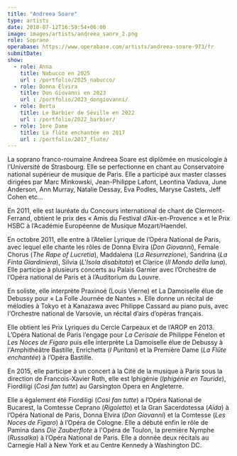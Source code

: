 ```yaml
---
title: "Andreea Soare"
type: artists
date: 2018-07-12T16:59:54+06:00
image: images/artists/andreea_saore_2.png
role: Soprano
operabase: https://www.operabase.com/artists/andreea-soare-973/fr
submitDate: 
show:
  - role: Anna
    title: Nabucco en 2025
    url : /portfolio/2025_nabucco/
  - role: Donna Elvira
    title: Don Giovanni en 2023
    url : /portfolio/2023_dongiovanni/
  - role: Berta
    title: Le Barbier de Séville en 2022
    url : /portfolio/2022_barbier/
  - role: 1ère Dame
    title: La flûte enchantée en 2017
    url : /portfolio/2017_flute/
---
```



La soprano franco-roumaine Andreea Soare est diplômée en musicologie à l’Université de Strasbourg. Elle se perfectionne en chant au Conservatoire national supérieur de musique de Paris. Elle a participé aux master classes dirigées par Marc Minkowski, Jean-Philippe Lafont, Leontina Vaduva, June Anderson, Ann Murray, Natalie Dessay, Eva Podles, Maryse Castets, Jeff Cohen etc…

En 2011, elle est lauréate du Concours international de chant de Clermont-Ferrand, obtient le prix des « Amis du Festival d’Aix-en-Provence » et le Prix HSBC à l’Académie Européenne de Musique Mozart/Haendel.

En octobre 2011, elle entre à l’Atelier Lyrique de l’Opéra National de Paris, avec lequel elle chante les rôles de Donna Elvira (*Don Giovanni*), Female Chorus (*The Rape of Lucretia*), Maddalena (*La Resurrezione*), Sandrina (*La Finta Giardiniera*), Silvia (*L'Isola disabitata*) et Clarice (*Il Mondo della luna*). Elle participe à plusieurs concerts au Palais Garnier avec l’Orchestre de l’Opéra national de Paris et à l’Auditorium du Louvre.

En soliste, elle interprète Praxinoé (Louis Vierne) et La Damoiselle élue de Debussy pour « La Folle Journée de Nantes ». Elle donne un récital de mélodies à Tokyo et à Kanazawa avec Philippe Cassard au piano puis, avec l'Orchestre national de Varsovie, un récital d’airs d’opéras français.

Elle obtient les Prix Lyriques du Cercle Carpeaux et de l’AROP en 2013. L’Opéra National de Paris l’engage pour *La Cerisaie* de Philippe Fénelon et *Les Noces de Figaro* puis elle interprète La Damoiselle élue de Debussy à l'Amphithéâtre Bastille, Enrichetta (*I Puritani*) et la Première Dame (*La Flûte enchantée*) à l’Opéra Bastille.

En 2015, elle participe à un concert à la Cité de la musique à Paris sous la direction de Francois-Xavier Roth, elle est Iphigénie (*Iphigénie en Tauride*), Fiordiligi (*Così fan tutte*) au Garsington Opera en Angleterre.

Elle a également été Fiordiligi (*Così fan tutte*) a l’Opéra National de Bucarest, la Comtesse Ceprano (*Rigoletto*) et la Gran Sacerdotessa (*Aïda*) à l’Opéra National de Paris, Donna Elvira (*Don Giovanni*) et la Comtesse (*Les Noces de Figaro*) à l’Opéra de Cologne. Elle a débuté enfin le rôle de Pamina dans *Die Zauberflote* à l'Opéra de Toulon, la première Nymphe (*Russalka*) à l’Opéra National de Paris. Elle a donnée deux récitals au Carnegie Hall à New York et au Centre Kennedy à Washington DC.

